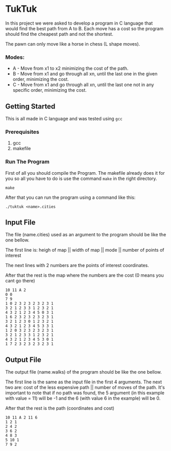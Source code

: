 # TukTuk

In this project we were asked to develop a program in C language that would find the best path from A to B. Each move has a cost so the program should find the cheapest path and not the shortest.

The pawn can only move like a horse in chess (L shape moves).

### Modes:
* A - Move from x1 to x2 minimizing the cost of the path.
* B - Move from x1 and go through all xn, until the last one in the given order, minimizing the cost.
* C - Move from x1 and go through all xn, until the last one not in any specific order, minimizing the cost.



## Getting Started

This is all made in C language and was tested using `gcc`

### Prerequisites

1. gcc
2. makefile


### Run The Program

First of all you should compile the Program.
The makefile already does it for you so all you have to do is use the command `make` in the right directory.

```
make
```

After that you can run the program using a command like this:

```
./tuktuk <name>.cities
```

## Input File

The file (name.cities) used as an argument to the program should be like the one bellow.

The first line is: heigh of map || width of map || mode || number of points of interest

The next lines with 2 numbers are the points of interest coordinates.

After that the rest is the map where the numbers are the cost (0 means you cant go there)

```
10 11 A 2
0 0
7 9
1 0 2 3 2 3 2 3 2 3 1
3 2 1 2 3 3 1 2 3 2 1
4 3 2 1 2 3 4 5 0 3 1
1 6 2 3 2 3 2 3 2 3 1
3 2 1 2 3 0 1 2 3 2 1
4 3 2 1 2 3 4 5 3 3 1
1 2 0 3 2 3 2 3 2 3 1
3 2 1 2 3 3 1 2 3 2 1
4 3 2 1 2 3 4 5 3 0 1
1 7 2 3 2 3 2 3 2 3 1
```


## Output File

The output file (name.walks) of the program should be like the one bellow.

The first line is the same as the input file in the first 4 arguments. The next two are: cost of the less expensive path || number of moves of the path.
It's important to note that if no path was found, the 5 argument (in this example with value = 11) will be -1 and the 6 (with value 6 in the example) will be 0.

After that the rest is the path (coordinates and cost)

```
10 11 A 2 11 6
1 2 1
2 4 2
3 6 2
4 8 3
5 10 1
7 9 2
```
